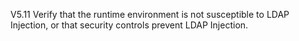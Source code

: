 V5.11 Verify that the runtime environment is not susceptible to LDAP Injection, or that security controls prevent LDAP Injection.